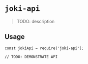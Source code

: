 # `joki-api`

> TODO: description

## Usage

```
const jokiApi = require('joki-api');

// TODO: DEMONSTRATE API
```
